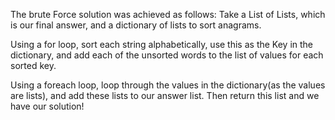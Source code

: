 The brute Force solution was achieved as follows:
Take a List of Lists, which is our final answer, and a dictionary of lists to sort anagrams.

Using a for loop, sort each string alphabetically, use this as the Key in the dictionary, and add each of the unsorted words to the list of values for each sorted key.

Using a foreach loop, loop through the values in the dictionary(as the values are lists), and add these lists to our answer list. Then return this list and we have our solution!